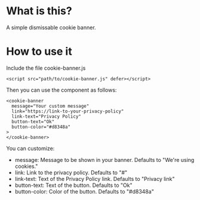 # What is this?

A simple dismissable cookie banner.

# How to use it

Include the file cookie-banner.js

```
<script src="path/to/cookie-banner.js" defer></script>
```

Then you can use the component as follows:

```
<cookie-banner 
  message="Your custom message"
  link="https://link-to-your-privacy-policy" 
  link-text="Privacy Policy"
  button-text="Ok"
  button-color="#d8348a"
>
</cookie-banner>
```

You can customize:
- message: Message to be shown in your banner. Defaults to "We're using cookies."
- link: Link to the privacy policy. Defaults to "#"
- link-text: Text of the Privacy Policy link. Defaults to "Privacy link"
- button-text: Text of the button. Defaults to "Ok"
- button-color: Color of the button. Defaults to "#d8348a"
